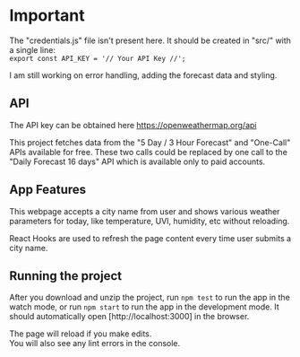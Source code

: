 # Important

The "credentials.js" file isn't present here. It should be created in "src/" with a single line:\
`export const API_KEY = '// Your API Key //';`

I am still working on error handling, adding the forecast data and styling.

## API

The API key can be obtained here https://openweathermap.org/api

This project fetches data from the "5 Day / 3 Hour Forecast" and "One-Call" APIs available for free. These two calls could be replaced by one call to the "Daily Forecast 16 days" API which is available only to paid accounts.

## App Features

This webpage accepts a city name from user and shows various weather parameters for today, like temperature, UVI, humidity, etc without reloading. 

React Hooks are used to refresh the page content every time user submits a city name.

## Running the project

After you download and unzip the project,  run `npm test` to run the app in the watch mode, or run `npm start` to run the app in the development mode. It should automatically open [http://localhost:3000] in the browser.

The page will reload if you make edits.\
You will also see any lint errors in the console.

